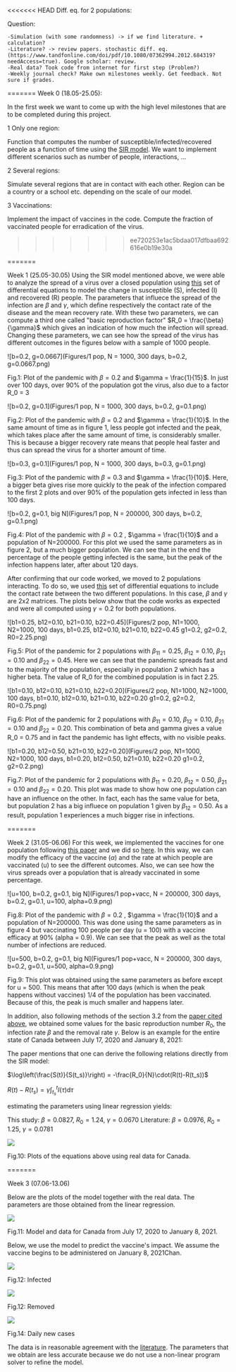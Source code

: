 <<<<<<< HEAD
Diff. eq. for 2 populations:

Question: 

    -Simulation (with some randomness) -> if we find literature. + calculation?
    -Literature? -> review papers. stochastic diff. eq. (https://www.tandfonline.com/doi/pdf/10.1080/07362994.2012.684319?needAccess=true). Google scholar: review. 
    -Real data? Took code from internet for first step (Problem?)
    -Weekly journal check? Make own milestones weekly. Get feedback. Not sure if grades. 
=======
Week 0 (18.05-25.05):

In the first week we want to come up with the high level milestones that are to be completed during this project. 

1 Only one region: 

Function that computes the number of susceptible/infected/recovered people as a function of time using the [SIR model](https://scipython.com/book/chapter-8-scipy/additional-examples/the-sir-epidemic-model/). We want to implement different scenarios such as number of people, interactions, ...

2 Several regions:

Simulate several regions that are in contact with each other. Region can be a country or a school etc. depending on the scale of our model.

3 Vaccinations:

Implement the impact of vaccines in the code. Compute the fraction of vaccinated people for erradication of the virus.
>>>>>>> ee720253e1ac5bdaa017dfbaa692616e0b19e30a

=======

Week 1 (25.05-30.05)
Using the SIR model mentioned above, we were able to analyze the spread of a virus over a closed population using [this](https://gitlab.kwant-project.org/computational_physics/projects/Project-3_albertogori_compphys_bot_matteodeluca_pdedalmauhugue/-/blob/master/Skeleton.py#L1-33) set of differential equations to model the change in susceptible (S), infected (I) and recovered (R) people. The parameters that influece the spread of the infection are $`\beta`$ and $`\gamma`$, which define respectively the contact rate of the disease and the mean recovery rate. With these two parameters, we can compute a third one called "basic reproduction factor" $`R_0 = \frac{\beta}{\gamma}`$ which gives an indication of how much the infection will spread. Changing these parameters, we can see how the spread of the virus has different outcomes in the figures below with a sample of 1000 people.

![b=0.2, g=0.0667](Figures/1 pop, N = 1000, 300 days, b=0.2, g=0.0667.png)

Fig.1: Plot of the pandemic with $`\beta = 0.2`$ and $`\gamma = \frac{1}{15}`$. In just over 100 days, over 90% of the population got the virus, also due to a factor R_0 = 3


![b=0.2, g=0.1](Figures/1 pop, N = 1000, 300 days, b=0.2, g=0.1.png)

Fig.2: Plot of the pandemic with $`\beta = 0.2`$ and $`\gamma = \frac{1}{10}`$. In the same amount of time as in figure 1, less people got infected and the peak, which takes place after the same amount of time, is considerably smaller. This is because a bigger recovery rate means that people heal faster and thus can spread the virus for a shorter amount of time.


![b=0.3, g=0.1](Figures/1 pop, N = 1000, 300 days, b=0.3, g=0.1.png)

Fig.3: Plot of the pandemic with $`\beta = 0.3`$ and $`\gamma = \frac{1}{10}`$. Here, a bigger beta gives rise more quickly to the peak of the infection compared to the first 2 plots and over 90% of the population gets infected in less than 100 days.


![b=0.2, g=0.1, big N](Figures/1 pop, N = 200000, 300 days, b=0.2, g=0.1.png)

Fig.4: Plot of the pandemic with $`\beta = 0.2`$ , $`\gamma = \frac{1}{10}`$ and a population of N=200000. For this plot we used the same parameters as in figure 2, but a much bigger population. We can see that in the end the percentage of the people getting infected is the same, but the peak of the infection happens later, after about 120 days.

After confirming that our code worked, we moved to 2 populations interacting. To do so, we used [this](https://gitlab.kwant-project.org/computational_physics/projects/Project-3_albertogori_compphys_bot_matteodeluca_pdedalmauhugue/-/blob/master/Skeleton.py#L35-83) set of differential equations to include the contact rate between the two different populations. In this case, $`\beta`$ and $`\gamma`$ are 2x2 matrices. The plots below show that the code works as expected and were all computed using $`\gamma = 0.2`$ for both populations.

![b1=0.25, b12=0.10, b21=0.10, b22=0.45](Figures/2 pop, N1=1000, N2=1000, 100 days, b1=0.25, b12=0.10, b21=0.10, b22=0.45 g1=0.2, g2=0.2, R0=2.25.png)

Fig.5: Plot of the pandemic for 2 populations with $`\beta_{11} = 0.25`$, $`\beta_{12} = 0.10`$, $`\beta_{21} = 0.10`$ and $`\beta_{22} = 0.45`$. Here we can see that the pandemic spreads fast and to the majority of the population, especially in population 2 which has a higher beta. The value of R_0 for the combined population is in fact 2.25.

![b1=0.10, b12=0.10, b21=0.10, b22=0.20](Figures/2 pop, N1=1000, N2=1000, 100 days, b1=0.10, b12=0.10, b21=0.10, b22=0.20 g1=0.2, g2=0.2, R0=0.75.png)

Fig.6: Plot of the pandemic for 2 populations with $`\beta_{11} = 0.10`$, $`\beta_{12} = 0.10`$, $`\beta_{21} = 0.10`$ and $`\beta_{22} = 0.20`$. This combination of beta and gamma gives a value R_0 = 0.75 and in fact the pandemic has light effects, with no visible peaks.

![b1=0.20, b12=0.50, b21=0.10, b22=0.20](Figures/2 pop, N1=1000, N2=1000, 100 days, b1=0.20, b12=0.50, b21=0.10, b22=0.20 g1=0.2, g2=0.2.png)

Fig.7: Plot of the pandemic for 2 populations with $`\beta_{11} = 0.20`$, $`\beta_{12} = 0.50`$, $`\beta_{21} = 0.10`$ and $`\beta_{22} = 0.20`$. This plot was made to show how one population can have an influence on the other. In fact, each has the same value for beta, but population 2 has a big influece on population 1 given by $`\beta_{12} = 0.50`$. As a result, population 1 experiences a much bigger rise in infections.

=======

Week 2 (31.05-06.06)
For this week, we implemented the vaccines for one population following [this paper](https://www.medrxiv.org/content/10.1101/2021.02.05.21250572v2.full.pdf) and we did so [here](https://gitlab.kwant-project.org/computational_physics/projects/Project-3_albertogori_compphys_bot_matteodeluca_pdedalmauhugue/-/blob/master/Skeleton.py#L1-33). In this way, we can modify the efficacy of the vaccine ($`\alpha`$) and the rate at which people are vaccinated (u) to see the different outcomes. Also, we can see how the virus spreads over a population that is already vaccinated in some percentage. 

![u=100, b=0.2, g=0.1, big N](Figures/1 pop+vacc, N = 200000, 300 days, b=0.2, g=0.1, u=100, alpha=0.9.png)

Fig.8: Plot of the pandemic with $`\beta = 0.2`$ , $`\gamma = \frac{1}{10}`$ and a population of N=200000. This was done using the same parameters as in figure 4 but vaccinating 100 people per day (u = 100) with a vaccine efficacy at 90% (alpha = 0.9). We can see that the peak as well as the total number of infections are reduced.

![u=500, b=0.2, g=0.1, big N](Figures/1 pop+vacc, N = 200000, 300 days, b=0.2, g=0.1, u=500, alpha=0.9.png)

Fig.9: This plot was obtained using the same parameters as before except for u = 500. This means that after 100 days (which is when the peak happens without vaccines) 1/4 of the population has been vaccinated. Because of this, the peak is much smaller and happens later.

In addition, also following methods of the section 3.2 from the [paper cited above](Literature/Canada_vaccination.pdf), we obtained some values for the basic reproduction number $`R_0`$, the infection rate $`\beta`$ and the removal rate $`\gamma`$. Below is an example for the entire state of Canada between July 17, 2020 and January 8, 2021:

The paper mentions that one can derive the following relations directly from the SIR model:

$`\log\left(\frac{S(t)}{S(t_s)}\right) = -\frac{R_0}{N}\cdot(R(t)-R(t_s))`$

$`R(t) - R(t_s) = \gamma \int_{t_s}^t I(\tau) \mathrm{d}\tau`$

estimating the parameters using linear regression yields:

This study: $`\beta = 0.0827`$, $`R_0 = 1.24`$, $`\gamma = 0.0670`$
Literature: $`\beta = 0.0976`$, $`R_0 = 1.25`$, $`\gamma = 0.0781`$

![](Figures/Linear_regressions_Canada.JPG)

Fig.10: Plots of the equations above using real data for Canada.




=======

Week 3 (07.06-13.06)

Below are the plots of the model together with the real data. The parameters are those obtained from the linear regression.

![](Figures/Canada_model_fit_conf_interval.JPG)

Fig.11: Model and data for Canada from July 17, 2020 to January 8, 2021.

Below, we use the model to predict the vaccine's impact. We assume the vaccine begins to be administered on January 8, 2021Chan.

![](Figures/Infected_Canada_vaccine.JPG)

Fig.12: Infected

![](Figures/Removed_Canada_vaccine.JPG)

Fig.12: Removed

![](Figures/Dailynew_Canada_vaccine.JPG)

Fig.14: Daily new cases

The data is in reasonable agreement with the [literature](Literature/Canada_vaccination.pdf). The parameters that we obtain are less accurate because we do not use a non-linear program solver to refine the model.
